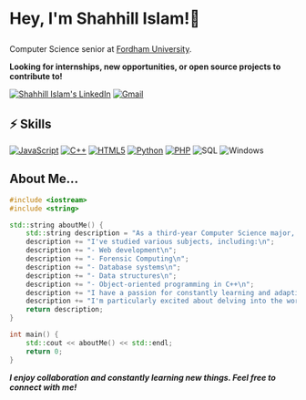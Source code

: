 # Hey, I'm Shahhill Islam!👋 </p>
Computer Science senior at [Fordham University](https://www.fordham.edu/).

**Looking for internships, new opportunities, or open source projects to contribute to!**

[![Shahhill Islam's LinkedIn](https://img.shields.io/badge/-Shahhill_Islam-blue?style=flat-square&logo=linkedin&logoColor=white)](https://www.linkedin.com/in/shahslam/) [![Gmail](https://img.shields.io/badge/Gmail-sislam43092%40gmail.com-D14836?style=flat-square&logo=gmail&logoColor=white)](mailto:sislam43092@gmail.com)

## ⚡ Skills 

[![JavaScript](https://img.shields.io/badge/JavaScript-F7DF1E?style=for-the-badge&logo=javascript&logoColor=black)](https://developer.mozilla.org/en-US/docs/Web/JavaScript) [![C++](https://img.shields.io/badge/C%2B%2B-00599C?style=for-the-badge&logo=c%2B%2B&logoColor=white)](https://www.cplusplus.com/) [![HTML5](https://img.shields.io/badge/HTML5-E34F26?style=for-the-badge&logo=html5&logoColor=white)](https://developer.mozilla.org/en-US/docs/Web/HTML) [![Python](https://img.shields.io/badge/Python-3776AB?style=for-the-badge&logo=python&logoColor=white)](https://www.python.org/) [![PHP](https://img.shields.io/badge/PHP-777BB4?style=for-the-badge&logo=php&logoColor=white)](https://www.php.net/)
![SQL](https://img.shields.io/badge/SQL-4479A1?style=for-the-badge&logo=sql&logoColor=white)
![Windows](https://img.shields.io/badge/Windows-0078D6?style=for-the-badge&logo=windows&logoColor=white)

## About Me...
``` C++
#include <iostream>
#include <string>

std::string aboutMe() {
    std::string description = "As a third-year Computer Science major, ";
    description += "I've studied various subjects, including:\n";
    description += "- Web development\n";
    description += "- Forensic Computing\n";
    description += "- Database systems\n";
    description += "- Data structures\n";
    description += "- Object-oriented programming in C++\n";
    description += "I have a passion for constantly learning and adapting to new challenges. ";
    description += "I'm particularly excited about delving into the world of web scraping!";
    return description;
}

int main() {
    std::cout << aboutMe() << std::endl;
    return 0;
}

```

<b><p><em>I enjoy collaboration and constantly learning new things. Feel free to connect with me!</em></p></b>
